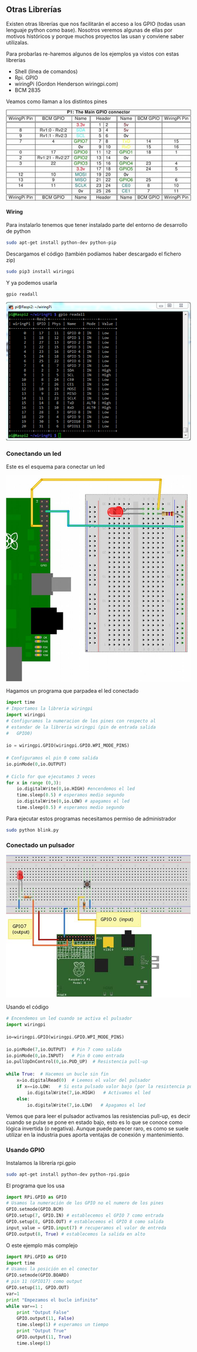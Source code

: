 

## Otras Librerías

Existen otras librerías que nos facilitarán el acceso a los GPIO (todas usan lenguaje python como base). Nosotros veremos algunas de ellas por motivos históricos y porque muchos proyectos las usan y conviene saber utilizalas.

Para probarlas re-haremos algunos de los ejemplos ya vistos con estas librerías

* Shell (línea de comandos)
* Rpi. GPIO
* wiringPi (Gordon Henderson wiringpi.com)
* BCM 2835

Veamos como llaman a los distintos pines

![Nombre de los GPIOs](./images/NombresGPIO.png)

#### Wiring

Para instalarlo tenemos que tener instalado parte del entorno de desarrollo de python

```sh
sudo apt-get install python-dev python-pip
```

Descargamos el código (también podíamos haber descargado el fichero zip)

```sh
sudo pip3 install wiringpi
```


Y ya podemos usarla

```sh
gpio readall
```


![Leer el estado de todos los pines](./images/readall.png)


### Conectando un led

Este es el esquema para conectar un led


![Esquema de conexión de un led](./images/esquemaled.png)

Hagamos un programa que parpadea el led conectado

```python
import time
# Importamos la libreria wiringpi
import wiringpi
# Configuramos la numeracion de los pines con respecto al
# estandar de la libreria wiringpi (pin de entrada salida
#	GPIO0)

io = wiringpi.GPIO(wiringpi.GPIO.WPI_MODE_PINS)

# Configuramos el pin 0 como salida
io.pinMode(0,io.OUTPUT)

# Ciclo for que ejecutamos 3 veces
for x in range (0,3):
	io.digitalWrite(0,io.HIGH) #encendemos el led
	time.sleep(0.5) # esperamos medio segundo
	io.digitalWrite(0,io.LOW) # apagamos el led
	time.sleep(0.5) # esperamos medio segundo
```

Para ejecutar estos programas necesitamos permiso de administrador

```sh
sudo python blink.py
```

### Conectado un pulsador

![Conectando un pulsador](./images/pulsador.png)

Usando el código

```python
# Encendemos un led cuando se activa el pulsador
import wiringpi

io=wiringpi.GPIO(wiringpi.GPIO.WPI_MODE_PINS)

io.pinMode(7,io.OUTPUT)  # Pin 7 como salida
io.pinMode(0,io.INPUT)   # Pin 0 como entrada
io.pullUpDnControl(0,io.PUD_UP)  # Resistencia pull-up

while True:  # Hacemos un bucle sin fin
	x=io.digitalRead(0)  # Leemos el valor del pulsador
	if x==io.LOW: 	# Si esta pulsado valor bajo (por la resistencia pull-up)
		io.digitalWrite(7,io.HIGH)   # Activamos el led
	else:
		io.digitalWrite(7,io.LOW) 	# Apagamos el led
```

Vemos que para leer el pulsador activamos las resistencias pull-up, es decir cuando se pulse se pone en estado bajo, esto es lo que se conoce como  lógica invertida (o negativa). Aunque puede parecer raro, es como se suele utilizar en la industria pues aporta ventajas de conexión y mantenimiento.

### Usando GPIO

Instalamos la librería rpi.gpio

```sh
sudo apt-get install python-dev python-rpi.gpio
```

El programa que los usa

```python
import RPi.GPIO as GPIO
# Usamos la numeración de los GPIO no el numero de los pines
GPIO.setmode(GPIO.BCM)
GPIO.setup(7, GPIO.IN) # establecemos el GPIO 7 como entrada
GPIO.setup(8, GPIO.OUT) # establecemos el GPIO 8 como salida
input_value = GPIO.input(7) # recuperamos el valor de entreda
GPIO.output(8, True) # establecemos la salida en alto
```

O este ejemplo más complejo

```python
import RPi.GPIO as GPIO
import time
# Usamos la posición en el conector
GPIO.setmode(GPIO.BOARD)
# pin 11 (GPIO17) como output
GPIO.setup(11, GPIO.OUT)
var=1
print "Empezamos el bucle infinito"
while var==1 :
	print "Output False"
	GPIO.output(11, False)
	time.sleep(1) # esperamos un tiempo
	print "Output True"
	GPIO.output(11, True)
	time.sleep(1)
```
